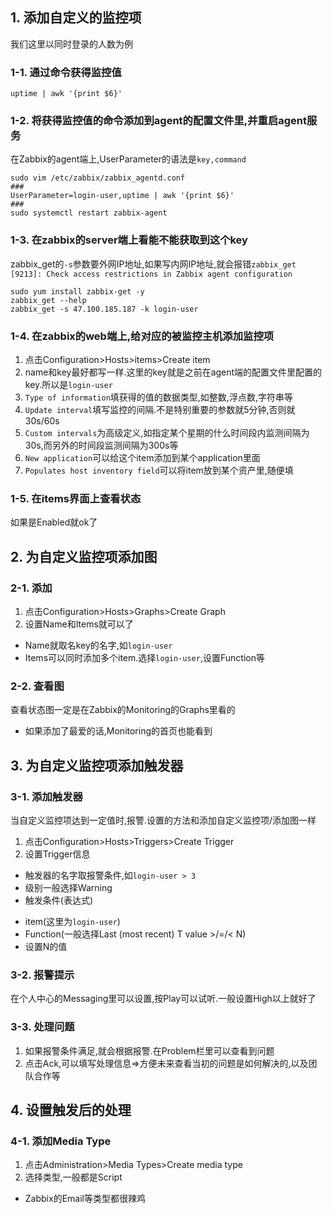 ## 1. 添加自定义的监控项
我们这里以同时登录的人数为例
### 1-1. 通过命令获得监控值
```
uptime | awk '{print $6}'
```

### 1-2. 将获得监控值的命令添加到agent的配置文件里,并重启agent服务
在Zabbix的agent端上,UserParameter的语法是`key,command`
```
sudo vim /etc/zabbix/zabbix_agentd.conf
###
UserParameter=login-user,uptime | awk '{print $6}'
###
sudo systemctl restart zabbix-agent
```
### 1-3. 在zabbix的server端上看能不能获取到这个key
zabbix_get的`-s`参数要外网IP地址,如果写内网IP地址,就会报错`zabbix_get [9213]: Check access restrictions in Zabbix agent configuration`
```
sudo yum install zabbix-get -y
zabbix_get --help
zabbix_get -s 47.100.185.187 -k login-user
```
### 1-4. 在zabbix的web端上,给对应的被监控主机添加监控项
1. 点击Configuration>Hosts>items>Create item
2. name和key最好都写一样.这里的key就是之前在agent端的配置文件里配置的key.所以是`login-user`
3. `Type of information`填获得的值的数据类型,如整数,浮点数,字符串等
4. `Update interval`填写监控的间隔.不是特别重要的参数就5分钟,否则就30s/60s
5. `Custom intervals`为高级定义,如指定某个星期的什么时间段内监测间隔为30s,而另外的时间段监测间隔为300s等
6. `New application`可以给这个item添加到某个application里面
7. `Populates host inventory field`可以将item放到某个资产里,随便填

### 1-5. 在items界面上查看状态
如果是Enabled就ok了


## 2. 为自定义监控项添加图
### 2-1. 添加
1. 点击Configuration>Hosts>Graphs>Create Graph
2. 设置Name和Items就可以了
+ Name就取名key的名字,如`login-user`
+ Items可以同时添加多个item.选择`login-user`,设置Function等
### 2-2. 查看图
查看状态图一定是在Zabbix的Monitoring的Graphs里看的
+ 如果添加了最爱的话,Monitoring的首页也能看到

## 3. 为自定义监控项添加触发器
### 3-1. 添加触发器
当自定义监控项达到一定值时,报警.设置的方法和添加自定义监控项/添加图一样
1. 点击Configuration>Hosts>Triggers>Create Trigger
2. 设置Trigger信息
+ 触发器的名字取报警条件,如`login-user > 3`
+ 级别一般选择Warning
+ 触发条件(表达式)
- item(这里为`login-user`)
- Function(一般选择Last (most recent) T value >/=/< N)
- 设置N的值
### 3-2. 报警提示
在个人中心的Messaging里可以设置,按Play可以试听.一般设置High以上就好了

### 3-3. 处理问题
1. 如果报警条件满足,就会根据报警.在Problem栏里可以查看到问题
2. 点击Ack,可以填写处理信息=>方便未来查看当初的问题是如何解决的,以及团队合作等


## 4. 设置触发后的处理
### 4-1. 添加Media Type
1. 点击Administration>Media Types>Create media type
2. 选择类型,一般都是Script
+ Zabbix的Email等类型都很辣鸡

